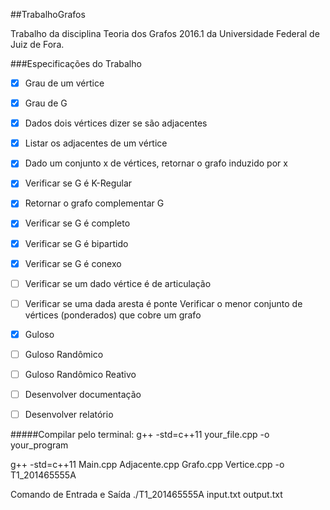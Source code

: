 ##TrabalhoGrafos

Trabalho da disciplina Teoria dos Grafos 2016.1 da Universidade Federal de Juiz de Fora.

###Especificações do Trabalho

- [x] Grau de um vértice
- [x] Grau de G
- [x] Dados dois vértices dizer se são adjacentes
- [x] Listar os adjacentes de um vértice
- [x] Dado um conjunto x de vértices, retornar o grafo induzido por x
- [x] Verificar se G é K-Regular
- [x] Retornar o grafo complementar G
- [x] Verificar se G é completo
- [x] Verificar se G é bipartido
- [x] Verificar se G é conexo
- [ ] Verificar se um dado vértice é de articulação
- [ ] Verificar se uma dada aresta é ponte
Verificar o menor conjunto de vértices (ponderados) que cobre um grafo
- [x] Guloso
- [ ] Guloso Randômico
- [ ] Guloso Randômico Reativo
- [ ] Desenvolver documentação
- [ ] Desenvolver relatório


#####Compilar pelo terminal:
g++ -std=c++11 your_file.cpp -o your_program

g++ -std=c++11 Main.cpp Adjacente.cpp Grafo.cpp Vertice.cpp -o T1_201465555A


Comando de Entrada e Saída
./T1_201465555A input.txt output.txt




